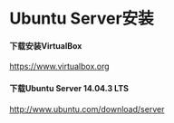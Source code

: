 # Ubuntu Server安装
#### 下载安装VirtualBox
https://www.virtualbox.org
#### 下载Ubuntu Server 14.04.3 LTS
http://www.ubuntu.com/download/server